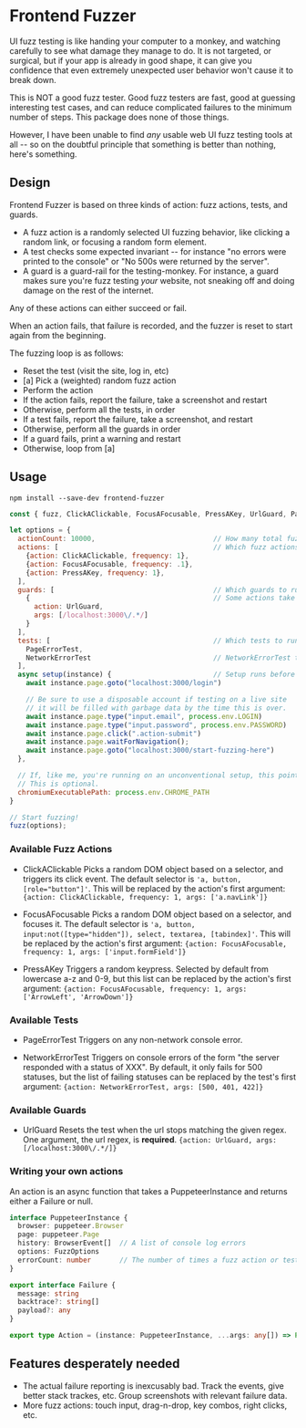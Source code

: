 # Frontend Fuzzer

UI fuzz testing is like handing your computer to a monkey, and watching carefully to see what damage they manage to do. It is not targeted, or surgical, but if your app is already in good shape, it can give you confidence that even extremely unexpected user behavior won't cause it to break down.

This is NOT a good fuzz tester. Good fuzz testers are fast, good at guessing interesting test cases, and can reduce complicated failures to the minimum number of steps. This package does none of those things.

However, I have been unable to find *any* usable web UI fuzz testing tools at all -- so on the doubtful principle that something is better than nothing, here's something.

## Design

Frontend Fuzzer is based on three kinds of action: fuzz actions, tests, and guards.

- A fuzz action is a randomly selected UI fuzzing behavior, like clicking a random link, or focusing a random form element.
- A test checks some expected invariant -- for instance "no errors were printed to the console" or "No 500s were returned by the server".
- A guard is a guard-rail for the testing-monkey. For instance, a guard makes sure you're fuzz testing *your* website, not sneaking off and doing damage on the rest of the internet.

Any of these actions can either succeed or fail.

When an action fails, that failure is recorded, and the fuzzer is reset to start again from the beginning.

The fuzzing loop is as follows:
* Reset the test (visit the site, log in, etc)
* [a] Pick a (weighted) random fuzz action
* Perform the action
* If the action fails, report the failure, take a screenshot and restart
* Otherwise, perform all the tests, in order
* If a test fails, report the failure, take a screenshot, and restart
* Otherwise, perform all the guards in order
* If a guard fails, print a warning and restart
* Otherwise, loop from [a]

## Usage

```
npm install --save-dev frontend-fuzzer
```

```js
const { fuzz, ClickAClickable, FocusAFocusable, PressAKey, UrlGuard, PageErrorTest, NetworkErrorTest } = require('frontend-fuzzer');

let options = {
  actionCount: 10000,                             // How many total fuzzing actions to take before exiting the loop
  actions: [                                      // Which fuzz actions to take, and how often
    {action: ClickAClickable, frequency: 1},
    {action: FocusAFocusable, frequency: .1},
    {action: PressAKey, frequency: 1},
  ],
  guards: [                                       // Which guards to run.
    {                                             // Some actions take extra arguments; the url guard takes a regex to match urls against.
      action: UrlGuard,
      args: [/localhost:3000\/.*/]
    }
  ],
  tests: [                                        // Which tests to run
    PageErrorTest,
    NetworkErrorTest                              // NetworkErrorTest takes arguments optionally, but we're sticking with the defaults.
  ],
  async setup(instance) {                         // Setup runs before each testing cycle; it should be idempotent.
    await instance.page.goto("localhost:3000/login")

    // Be sure to use a disposable account if testing on a live site
    // it will be filled with garbage data by the time this is over.
    await instance.page.type("input.email", process.env.LOGIN)
    await instance.page.type("input.password", process.env.PASSWORD)
    await instance.page.click(".action-submit")
    await instance.page.waitForNavigation();
    await instance.page.goto("localhost:3000/start-fuzzing-here")
  },

  // If, like me, you're running on an unconventional setup, this points puppeteer to the right chromium.
  // This is optional.
  chromiumExecutablePath: process.env.CHROME_PATH
}

// Start fuzzing!
fuzz(options);
```

### Available Fuzz Actions

- ClickAClickable
  Picks a random DOM object based on a selector, and triggers its click event. The default selector is `'a, button, [role="button"]'`. This will be replaced by the action's first argument: `{action: ClickAClickable, frequency: 1, args: ['a.navLink']}`

- FocusAFocusable
  Picks a random DOM object based on a selector, and focuses it. The default selector is `'a, button, input:not([type="hidden"]), select, textarea, [tabindex]'`. This will be replaced by the action's first argument: `{action: FocusAFocusable, frequency: 1, args: ['input.formField']}`

- PressAKey
  Triggers a random keypress. Selected by default from lowercase a-z and 0-9, but this list can be replaced by the action's first argument: `{action: FocusAFocusable, frequency: 1, args: ['ArrowLeft', 'ArrowDown']}`

### Available Tests
- PageErrorTest
  Triggers on any non-network console error.

- NetworkErrorTest
  Triggers on console errors of the form "the server responded with a status of XXX". By default, it only fails for 500 statuses, but the list of failing statuses can be replaced by the test's first argument: `{action: NetworkErrorTest, args: [500, 401, 422]}`

### Available Guards

- UrlGuard
  Resets the test when the url stops matching the given regex. One argument, the url regex, is **required**. `{action: UrlGuard, args: [/localhost:3000\/.*/]}`

### Writing your own actions

An action is an async function that takes a PuppeteerInstance and returns either a Failure or null.

```ts
interface PuppeteerInstance {
  browser: puppeteer.Browser
  page: puppeteer.Page
  history: BrowserEvent[]  // A list of console log errors
  options: FuzzOptions
  errorCount: number       // The number of times a fuzz action or test has failed
}

export interface Failure {
  message: string
  backtrace?: string[]
  payload?: any
}

export type Action = (instance: PuppeteerInstance, ...args: any[]) => Promise<void|Failure>
```

## Features desperately needed

- The actual failure reporting is inexcusably bad. Track the events, give better stack trackes, etc. Group screenshots with relevant failure data.
- More fuzz actions: touch input, drag-n-drop, key combos, right clicks, etc.
